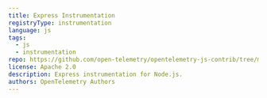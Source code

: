 ```yaml
---
title: Express Instrumentation
registryType: instrumentation
language: js
tags:
  - js
  - instrumentation
repo: https://github.com/open-telemetry/opentelemetry-js-contrib/tree/main/plugins/node/opentelemetry-instrumentation-express
license: Apache 2.0
description: Express instrumentation for Node.js.
authors: OpenTelemetry Authors
---
```

